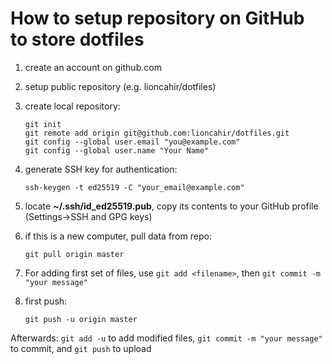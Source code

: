 # How to setup repository on GitHub to store dotfiles

1. create an account on github.com

1. setup public repository (e.g. lioncahir/dotfiles)

1. create local repository:
   
   ```shell
   git init
   git remote add origin git@github.com:lioncahir/dotfiles.git
   git config --global user.email "you@example.com"
   git config --global user.name "Your Name"
   ```

1. generate SSH key for authentication:
   
   ```shell
   ssh-keygen -t ed25519 -C "your_email@example.com"
   ```

1. locate **~/.ssh/id_ed25519.pub**, copy its contents to your GitHub profile (Settings->SSH and GPG keys)

1. if this is a new computer, pull data from repo:
   
   ```shell
   git pull origin master
   ```

1. For adding first set of files, use `git add <filename>`, then `git commit -m "your message"`

1. first push:
   
   ```shell
   git push -u origin master
   ```

Afterwards: `git add -u` to add modified files, `git commit -m "your message"` to commit, and `git push` to upload
